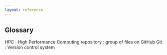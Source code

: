 ```yaml
---
layout: reference
---
```


## Glossary

HPC 
:  High Performance Computing
repository
:  group of files on GitHub
Git
:  Version control system
